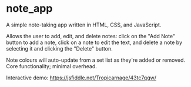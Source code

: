 # note_app
A simple note-taking app written in HTML, CSS, and JavaScript.

Allows the user to add, edit, and delete notes: click on the "Add Note" button to add a note, click on a note to edit the text, and delete a note by selecting it and clicking the "Delete" button.

Note colours will auto-update from a set list as they're added or removed. Core functionality; minimal overhead.

Interactive demo: https://jsfiddle.net/Tropicarnage/43tc7qgw/
